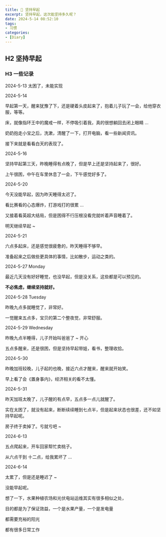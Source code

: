 ```yaml
---
title: 🎯 坚持早起
excerpt: 坚持早起，这次能坚持多久呢？
date: 2024-5-14 08:52:10
tags:
- 习惯
categories:
- [Diary]
---
```


## H2 坚持早起

### H3 一些记录



2024-5-13  太困了，未能实现



2024-5-14  

早起第一天，醒来犹豫了下，还是硬着头皮起来了，抱着儿子玩了一会，给他穿衣服，等等。

床，就像指环王中的魔戒一样，不停吸引着我，真的很想躺回去闭上眼睛 ...

奶奶抱走小宝之后，洗漱，清醒了一下，打开电脑，看一些新闻资讯。

接下来就是看看白天的表现了。



2024-5-16

坚持早起第三天，昨晚睡得有点晚了，但是早上还是坚持起来了，很好。

上午很困，中午在车里休息了一会，下午感觉好多了。



2024-5-20

今天没能早起，因为昨天睡得太迟了。

看比赛看的心态爆炸，打游戏打的很累 ... 

又接着看英超大结局，但是困得不行压根没看完就听着声音睡着了。

明天继续早起 ~ 



2024-5-21

六点多起床，还是感觉很疲惫的，昨天睡得不够早。

准备起来之后做些更具体的事情，比如散步，运动之类的。



2024-5-27 Monday

最近几天没有好好睡觉，也没早起，但是没关系，这些都是可以预见的。

**不必焦虑，继续坚持就好。**



2024-5-28 Tuesday

昨晚九点多就睡觉了，非常好。

一觉醒来五点多，宝贝的第二个整夜觉，非常舒服。



2024-5-29 Wednesday

昨晚九点半睡得，儿子开始叫爸爸了 ~ 开心

五点多醒来，还是很困，但是坚持早起带娃，看书，整理收拾。



2024-5-30

昨晚加班较晚，儿子起的也晚，接近六点才醒来，醒来就开始笑。

早上看了会《置身事内》，经济相关的看不太懂。



2024-5-31

昨天加班太晚了，儿子醒的有点早，五点多一点儿就醒了。

实在太困了，就没有起来，断断续续睡到七点半，但是起来状态也很差，还不如坚持早起呢。



房子终于卖掉了。亏就亏吧 ~



2024-6-13

五点爬起来，开车回家帮忙卖桃子。

从六点干到 十二点，给我累坏了 ...



2024-6-14

太累了，但是还是睡迟了 ~

没能早起呢。



想了一下，水果种植农场和光伏电站运维其实有很多相似之处，

目的都是为了保证效益，一个是水果产量，一个是发电量

都需要充裕的阳光

都有很多日常工作
